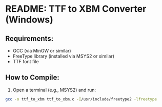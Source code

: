 # README: TTF to XBM Converter (Windows)

## Requirements:
- GCC (via MinGW or similar)
- FreeType library (installed via MSYS2 or similar)
- TTF font file

## How to Compile:
1. Open a terminal (e.g., MSYS2) and run:
```bash
gcc -o ttf_to_xbm ttf_to_xbm.c -I/usr/include/freetype2 -lfreetype
